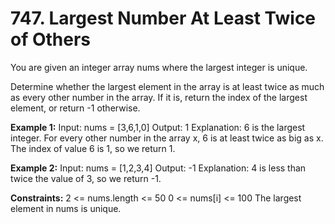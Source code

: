 # 747. Largest Number At Least Twice of Others

You are given an integer array nums where the largest integer is unique.

Determine whether the largest element in the array is at least twice as much as every other number in the array. If it is, return the index of the largest element, or return -1 otherwise.

**Example 1:**
Input: nums = [3,6,1,0]
Output: 1
Explanation: 6 is the largest integer.
For every other number in the array x, 6 is at least twice as big as x.
The index of value 6 is 1, so we return 1.

**Example 2:**
Input: nums = [1,2,3,4]
Output: -1
Explanation: 4 is less than twice the value of 3, so we return -1.


**Constraints:**
2 <= nums.length <= 50
0 <= nums[i] <= 100
The largest element in nums is unique.